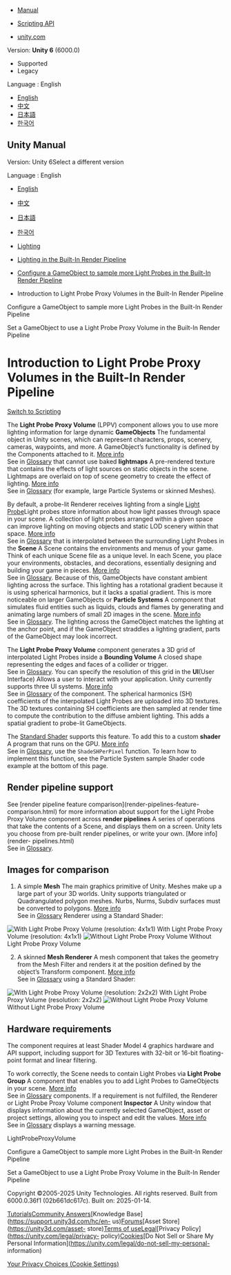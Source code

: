 [](https://docs.unity3d.com)

  * [Manual](../Manual/index.html)
  * [Scripting API](../ScriptReference/index.html)

  * [unity.com](https://unity.com/)

Version: **Unity 6** (6000.0)

  * Supported
  * Legacy

Language : English

  * [English](/Manual/class-LightProbeProxyVolume.html)
  * [中文](/cn/current/Manual/class-LightProbeProxyVolume.html)
  * [日本語](/ja/current/Manual/class-LightProbeProxyVolume.html)
  * [한국어](/kr/current/Manual/class-LightProbeProxyVolume.html)

[](https://docs.unity3d.com)

## Unity Manual

Version: Unity 6Select a different version

Language : English

  * [English](/Manual/class-LightProbeProxyVolume.html)
  * [中文](/cn/current/Manual/class-LightProbeProxyVolume.html)
  * [日本語](/ja/current/Manual/class-LightProbeProxyVolume.html)
  * [한국어](/kr/current/Manual/class-LightProbeProxyVolume.html)

  * [Lighting](LightingOverview.html)
  * [Lighting in the Built-In Render Pipeline](lighting-birp.html)
  * [Configure a GameObject to sample more Light Probes in the Built-In Render Pipeline](LightProbeProxyVolume-landing.html)
  * Introduction to Light Probe Proxy Volumes in the Built-In Render Pipeline

[](LightProbeProxyVolume-landing.html)

Configure a GameObject to sample more Light Probes in the Built-In Render
Pipeline

[](class-LightProbeProxyVolume-add.html)

Set a GameObject to use a Light Probe Proxy Volume in the Built-In Render
Pipeline

# Introduction to Light Probe Proxy Volumes in the Built-In Render Pipeline

[Switch to Scripting](../ScriptReference/LightProbeProxyVolume.html "Go to
LightProbeProxyVolume page in the Scripting Reference")

The **Light Probe Proxy Volume** (LPPV) component allows you to use more
lighting information for large dynamic **GameObjects** The fundamental object
in Unity scenes, which can represent characters, props, scenery, cameras,
waypoints, and more. A GameObject’s functionality is defined by the Components
attached to it. [More info](class-GameObject.html)  
See in [Glossary](Glossary.html#GameObject) that cannot use baked
**lightmaps** A pre-rendered texture that contains the effects of light
sources on static objects in the scene. Lightmaps are overlaid on top of scene
geometry to create the effect of lighting. [More info](Lightmapping.html)  
See in [Glossary](Glossary.html#Lightmap) (for example, large Particle Systems
or skinned Meshes).

By default, a probe-lit Renderer receives lighting from a single [Light
Probe](LightProbes.html)Light probes store information about how light passes
through space in your scene. A collection of light probes arranged within a
given space can improve lighting on moving objects and static LOD scenery
within that space. [More info](LightProbes.html)  
See in [Glossary](Glossary.html#LightProbe) that is interpolated between the
surrounding Light Probes in the **Scene** A Scene contains the environments
and menus of your game. Think of each unique Scene file as a unique level. In
each Scene, you place your environments, obstacles, and decorations,
essentially designing and building your game in pieces. [More
info](CreatingScenes.html)  
See in [Glossary](Glossary.html#Scene). Because of this, GameObjects have
constant ambient lighting across the surface. This lighting has a rotational
gradient because it is using spherical harmonics, but it lacks a spatial
gradient. This is more noticeable on larger GameObjects or **Particle
Systems** A component that simulates fluid entities such as liquids, clouds
and flames by generating and animating large numbers of small 2D images in the
scene. [More info](class-ParticleSystem.html)  
See in [Glossary](Glossary.html#particlesystem). The lighting across the
GameObject matches the lighting at the anchor point, and if the GameObject
straddles a lighting gradient, parts of the GameObject may look incorrect.

The **Light Probe Proxy Volume** component generates a 3D grid of interpolated
Light Probes inside a **Bounding Volume** A closed shape representing the
edges and faces of a collider or trigger.  
See in [Glossary](Glossary.html#Boundingvolume). You can specify the
resolution of this grid in the **UI**(User Interface) Allows a user to
interact with your application. Unity currently supports three UI systems.
[More info](UI-system-compare.html)  
See in [Glossary](Glossary.html#UI) of the component. The spherical harmonics
(SH) coefficients of the interpolated Light Probes are uploaded into 3D
textures. The 3D textures containing SH coefficients are then sampled at
render time to compute the contribution to the diffuse ambient lighting. This
adds a spatial gradient to probe-lit GameObjects.

The [Standard Shader](shader-StandardShader.html) supports this feature. To
add this to a custom **shader** A program that runs on the GPU. [More
info](Shaders.html)  
See in [Glossary](Glossary.html#Shader), use the `ShadeSHPerPixel` function.
To learn how to implement this function, see the Particle System sample Shader
code example at the bottom of this page.

## Render pipeline support

See [render pipeline feature comparison](render-pipelines-feature-
comparison.html) for more information about support for the Light Probe Proxy
Volume component across **render pipelines** A series of operations that take
the contents of a Scene, and displays them on a screen. Unity lets you choose
from pre-built render pipelines, or write your own. [More info](render-
pipelines.html)  
See in [Glossary](Glossary.html#Renderpipeline).

## Images for comparison

  1. A simple **Mesh** The main graphics primitive of Unity. Meshes make up a large part of your 3D worlds. Unity supports triangulated or Quadrangulated polygon meshes. Nurbs, Nurms, Subdiv surfaces must be converted to polygons. [More info](mesh.html)  
See in [Glossary](Glossary.html#Mesh) Renderer using a Standard Shader:

![With Light Probe Proxy Volume \(resolution:
4x1x1\)](../uploads/Main/LightProbeProxyVolumeExample1.png) With Light Probe
Proxy Volume (resolution: 4x1x1) ![Without Light Probe Proxy
Volume](../uploads/Main/LightProbeProxyVolumeExample2.png) Without Light Probe
Proxy Volume

  2. A skinned **Mesh Renderer** A mesh component that takes the geometry from the Mesh Filter and renders it at the position defined by the object’s Transform component. [More info](class-MeshRenderer.html)  
See in [Glossary](Glossary.html#MeshRenderer) using a Standard Shader:

![With Light Probe Proxy Volume \(resolution:
2x2x2\)](../uploads/Main/LightProbeProxyVolumeExample3.png) With Light Probe
Proxy Volume (resolution: 2x2x2) ![Without Light Probe Proxy
Volume](../uploads/Main/LightProbeProxyVolumeExample4.png) Without Light Probe
Proxy Volume

## Hardware requirements

The component requires at least Shader Model 4 graphics hardware and API
support, including support for 3D Textures with 32-bit or 16-bit floating-
point format and linear filtering.

To work correctly, the Scene needs to contain Light Probes via **Light Probe
Group** A component that enables you to add Light Probes to GameObjects in
your scene. [More info](class-LightProbeGroup.html)  
See in [Glossary](Glossary.html#LightProbeGroup) components. If a requirement
is not fulfilled, the Renderer or Light Probe Proxy Volume component
**Inspector** A Unity window that displays information about the currently
selected GameObject, asset or project settings, allowing you to inspect and
edit the values. [More info](UsingTheInspector.html)  
See in [Glossary](Glossary.html#Inspector) displays a warning message.

LightProbeProxyVolume

[](LightProbeProxyVolume-landing.html)

Configure a GameObject to sample more Light Probes in the Built-In Render
Pipeline

[](class-LightProbeProxyVolume-add.html)

Set a GameObject to use a Light Probe Proxy Volume in the Built-In Render
Pipeline

Copyright ©2005-2025 Unity Technologies. All rights reserved. Built from
6000.0.36f1 (02b661dc617c). Built on: 2025-01-14.

[Tutorials](https://learn.unity.com/)[Community
Answers](https://answers.unity3d.com)[Knowledge
Base](https://support.unity3d.com/hc/en-
us)[Forums](https://forum.unity3d.com)[Asset Store](https://unity3d.com/asset-
store)[Terms of
use](https://docs.unity3d.com/Manual/TermsOfUse.html)[Legal](https://unity.com/legal)[Privacy
Policy](https://unity.com/legal/privacy-
policy)[Cookies](https://unity.com/legal/cookie-policy)[Do Not Sell or Share
My Personal Information](https://unity.com/legal/do-not-sell-my-personal-
information)

[Your Privacy Choices (Cookie Settings)](javascript:void\(0\);)

